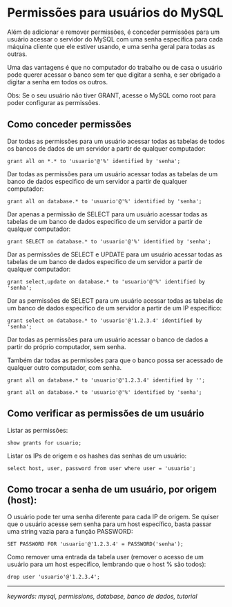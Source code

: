 # Permissões para usuários do MySQL

Além de adicionar e remover permissões, é conceder permissões para um usuário acessar o servidor do MySQL com uma senha específica para cada máquina cliente que ele estiver usando, e uma senha geral para todas as outras. 

Uma das vantagens é que no computador do trabalho ou de casa o usuário pode querer acessar o banco sem ter que digitar a senha, e ser obrigado a digitar a senha em todos os outros.

Obs: Se o seu usuário não tiver GRANT, acesse o MySQL como root para poder configurar as permissões.

## Como conceder permissões

Dar todas as permissões para um usuário acessar todas as tabelas de todos os bancos de dados de um servidor a partir de qualquer computador:

```grant all on *.* to 'usuario'@'%' identified by 'senha';```


Dar todas as permissões para um usuário acessar todas as tabelas de um banco de dados especifico de um servidor a partir de qualquer computador:

```grant all on database.* to 'usuario'@'%' identified by 'senha';```


Dar apenas a permissão de SELECT para um usuário acessar todas as tabelas de um banco de dados especifico de um servidor a partir de qualquer computador:

```grant SELECT on database.* to 'usuario'@'%' identified by 'senha';```


Dar as permissões de SELECT e UPDATE para um usuário acessar todas as tabelas de um banco de dados especifico de um servidor a partir de qualquer computador:

```grant select,update on database.* to 'usuario'@'%' identified by 'senha';```


Dar as permissões de SELECT para um usuário acessar todas as tabelas de um banco de dados especifico de um servidor a partir de um IP específico:

```grant select on database.* to 'usuario'@'1.2.3.4' identified by 'senha';```


Dar todas as permissões para um usuário acessar o banco de dados a partir do próprio computador, sem senha. 

Também dar todas as permissões para que o banco possa ser acessado de qualquer outro computador, com senha.

```grant all on database.* to 'usuario'@'1.2.3.4' identified by '';```

```grant all on database.* to 'usuario'@'%' identified by 'senha';```


## Como verificar as permissões de um usuário

Listar as permissões:

```show grants for usuario;```

Listar os IPs de origem e os hashes das senhas de um usuário:

```select host, user, password from user where user = 'usuario';```


## Como trocar a senha de um usuário, por origem (host):

O usuário pode ter uma senha diferente para cada IP de origem. Se quiser que o usuário acesse sem senha para um host específico, basta passar uma string vazia para a função PASSWORD:

 ```SET PASSWORD FOR 'usuario'@'1.2.3.4' = PASSWORD('senha');```

Como remover uma entrada da tabela user (remover o acesso de um usuário para um host específico, lembrando que o host % são todos):

```drop user 'usuario'@'1.2.3.4';```

---

*keywords: mysql, permissions, database, banco de dados, tutorial*
